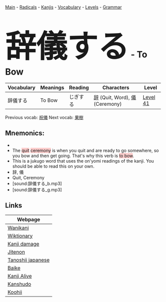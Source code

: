 <style> bigfont {font-size: 100px}</style>
[Main](../README.md) -
[Radicals](../radicals.md) -
[Kanjis](../kanjis.md) -
[Vocabulary](../vocabulary.md) -
[Levels](../levels.md) -
[Grammar](../grammar.md)
# <bigfont> 辞儀する</bigfont> - To Bow 

| Vocabulary | Meanings | Reading | Characters | Level |
| --- | --- | --- | --- | --- |
| 辞儀する | To Bow | じぎする |  [辞](../kanjis/辞.md) (Quit, Word), [儀](../kanjis/儀.md) (Ceremony) | [Level 41](../levels/wk_level41.md) |

Previous vocab: [祝儀](祝儀.md) Next vocab: [果樹](果樹.md) 

## Mnemonics:

* 
* The <span style="background-color:#ffcccb"> quit</span> <span style="background-color:#ffcccb"> ceremony</span> is when you quit and are ready to go somewhere, so you bow and then get going. That's why this verb is <span style="background-color:#ffcccb"> to bow</span>.
* This is a jukugo word that uses the on'yomi readings of the kanji. You should be able to read this on your own.
* 辞, 儀
* Quit, Ceremony
* [sound:辞儀する_b.mp3]
* [sound:辞儀する_g.mp3]


## Links 

| Webpage |
| --- |
| [Wanikani          ](https://www.wanikani.com/kanji/辞儀する) |
| [Wiktionary        ](https://en.wiktionary.org/wiki/辞儀する) |
| [Kanji damage      ](http://www.kanjidamage.com/kanji/search?utf8=✓&q=辞儀する) |
| [Jitenon           ](https://jitenon.com/kanji/辞儀する) |
| [Tanoshii japanese ](https://www.tanoshiijapanese.com/dictionary/kanji.cfm?k=辞儀する) |
| [Baike             ](https://baike.baidu.com/item/辞儀する) |
| [Kanji Alive       ](https://app.kanjialive.com/辞儀する) |
| [Kanshudo          ](https://www.kanshudo.com/searchmn?q=辞儀する) |
| [Koohii            ](https://kanji.koohii.com/study/kanji/辞儀する) |
